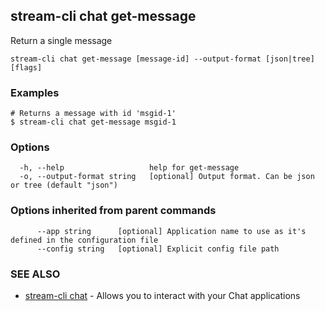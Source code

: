 ## stream-cli chat get-message

Return a single message

```
stream-cli chat get-message [message-id] --output-format [json|tree] [flags]
```

### Examples

```
# Returns a message with id 'msgid-1'
$ stream-cli chat get-message msgid-1

```

### Options

```
  -h, --help                   help for get-message
  -o, --output-format string   [optional] Output format. Can be json or tree (default "json")
```

### Options inherited from parent commands

```
      --app string      [optional] Application name to use as it's defined in the configuration file
      --config string   [optional] Explicit config file path
```

### SEE ALSO

* [stream-cli chat](stream-cli_chat.md)	 - Allows you to interact with your Chat applications

